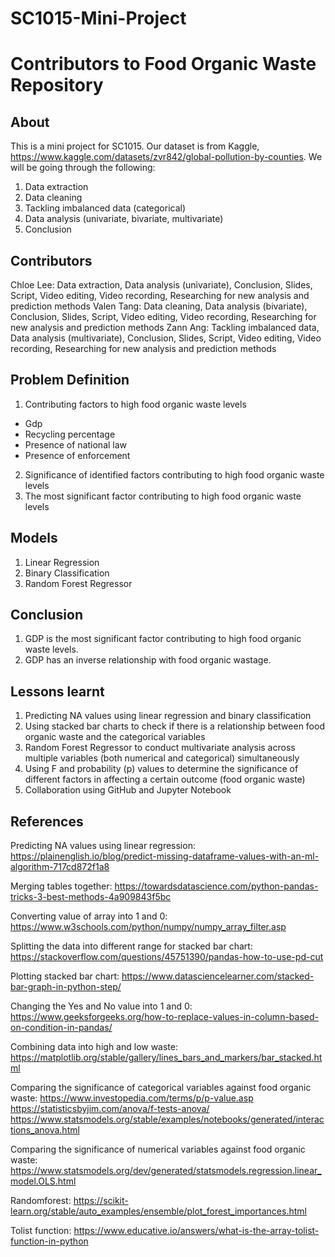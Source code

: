 # SC1015-Mini-Project
# Contributors to Food Organic Waste Repository

## About
This is a mini project for SC1015. Our dataset is from Kaggle, https://www.kaggle.com/datasets/zvr842/global-pollution-by-counties. We will be going through the following: 
1. Data extraction
2. Data cleaning
3. Tackling imbalanced data (categorical)
4. Data analysis (univariate, bivariate, multivariate)
5. Conclusion

## Contributors 
Chloe Lee: Data extraction, Data analysis (univariate), Conclusion, Slides, Script, Video editing, Video recording, Researching for new analysis and prediction methods
Valen Tang: Data cleaning, Data analysis (bivariate), Conclusion, Slides, Script, Video editing, Video recording, Researching for new analysis and prediction methods
Zann Ang: Tackling imbalanced data, Data analysis (multivariate), Conclusion, Slides, Script, Video editing, Video recording, Researching for new analysis and prediction methods

## Problem Definition   
1. Contributing factors to high food organic waste levels
  - Gdp
  - Recycling percentage
  - Presence of national law
  - Presence of enforcement
2. Significance of identified factors contributing to high food organic waste levels
3. The most significant factor contributing to high food organic waste levels 

## Models 
1. Linear Regression   
2. Binary Classification  
3. Random Forest Regressor 

## Conclusion
1. GDP is the most significant factor contributing to high food organic waste levels. 
2. GDP has an inverse relationship with food organic wastage.

## Lessons learnt
1. Predicting NA values using linear regression and binary classification
2. Using stacked bar charts to check if there is a relationship between food organic waste and the categorical variables
3. Random Forest Regressor to conduct multivariate analysis across multiple variables (both numerical and categorical) simultaneously
4. Using F and probability (p) values to determine the significance of different factors in affecting a certain outcome (food organic waste)
5. Collaboration using GitHub and Jupyter Notebook    

## References
Predicting NA values using linear regression:  
https://plainenglish.io/blog/predict-missing-dataframe-values-with-an-ml-algorithm-717cd872f1a8 
 
Merging tables together: 
https://towardsdatascience.com/python-pandas-tricks-3-best-methods-4a909843f5bc 
 
Converting value of array into 1 and 0: 
https://www.w3schools.com/python/numpy/numpy_array_filter.asp 
 
Splitting the data into different range for stacked bar chart: 
https://stackoverflow.com/questions/45751390/pandas-how-to-use-pd-cut 
 
Plotting stacked bar chart: 
https://www.datasciencelearner.com/stacked-bar-graph-in-python-step/ 
 
Changing the Yes and No value into 1 and 0: 
https://www.geeksforgeeks.org/how-to-replace-values-in-column-based-on-condition-in-pandas/ 
 
Combining data into high and low waste: 
https://matplotlib.org/stable/gallery/lines_bars_and_markers/bar_stacked.html 
 
Comparing the significance of categorical variables against food organic waste: 
https://www.investopedia.com/terms/p/p-value.asp 
https://statisticsbyjim.com/anova/f-tests-anova/ 
https://www.statsmodels.org/stable/examples/notebooks/generated/interactions_anova.html 
 
Comparing the significance of numerical variables against food organic waste: 
https://www.statsmodels.org/dev/generated/statsmodels.regression.linear_model.OLS.html 
 
Randomforest: 
https://scikit-learn.org/stable/auto_examples/ensemble/plot_forest_importances.html 
 
Tolist function: 
https://www.educative.io/answers/what-is-the-array-tolist-function-in-python
